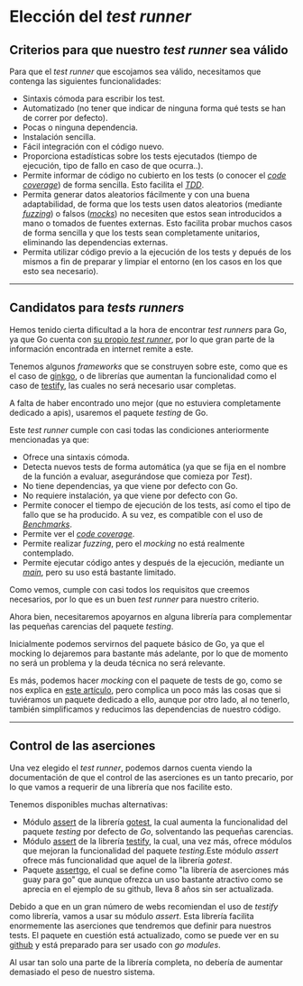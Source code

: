 # Elección del *test runner*

## Criterios para que nuestro *test runner* sea válido

Para que el *test runner* que escojamos sea válido, necesitamos que contenga las siguientes funcionalidades:

* Sintaxis cómoda para escribir los test.
* Automatizado (no tener que indicar de ninguna forma qué tests se han de correr por defecto).
* Pocas o ninguna dependencia.
* Instalación sencilla.
* Fácil integración con el código nuevo.
* Proporciona estadísticas sobre los tests ejecutados (tiempo de ejecución, tipo de fallo en caso de que ocurra..).
* Permite informar de código no cubierto en los tests (o conocer el [*code coverage*](https://www.tutorialspoint.com/test-coverage-in-software-testing)) de forma sencilla. Esto facilita el [*TDD*](https://www.agilealliance.org/glossary/tdd/).
* Permita generar datos aleatorios fácilmente y con una buena adaptabilidad, de forma que los tests usen datos aleatorios (mediante [*fuzzing*](https://en.wikipedia.org/wiki/Fuzzing)) o falsos ([*mocks*](https://devopedia.org/mock-testing)) no necesiten que estos sean introducidos a mano o tomados de fuentes externas. Esto facilita probar muchos casos de forma sencilla y que los tests sean completamente unitarios, eliminando las dependencias externas.
* Permita utilizar código previo a la ejecución de los tests y depués de los mismos a fin de preparar y limpiar el entorno (en los casos en los que esto sea necesario).

---

## Candidatos para *tests runners*

Hemos tenido cierta dificultad a la hora de encontrar *test runners* para Go, ya que Go cuenta con [su propio *test runner*](https://pkg.go.dev/testing), por lo que gran parte de la información encontrada en internet remite a este.

Tenemos algunos *frameworks* que se construyen sobre este, como que es el caso de [ginkgo](https://github.com/onsi/ginkgo), o de librerías que aumentan la funcionalidad como el caso de [testify](https://github.com/stretchr/testify), las cuales no será necesario usar completas.

A falta de haber encontrado uno mejor (que no estuviera completamente dedicado a apis), usaremos el paquete *testing* de Go.

Este *test runner* cumple con casi todas las condiciones anteriormente mencionadas ya que:

* Ofrece una sintaxis cómoda.
* Detecta nuevos tests de forma automática (ya que se fija en el nombre de la función a evaluar, asegurándose que comieza por *Test*).
* No tiene dependencias, ya que viene por defecto con Go.
* No requiere instalación, ya que viene por defecto con Go.
* Permite conocer el tiempo de ejecución de los tests, así como el tipo de fallo que se ha producido. A su vez, es compatible con el uso de [*Benchmarks*](https://pkg.go.dev/testing#B).
* Permite ver el [*code coverage*](https://pkg.go.dev/testing#Coverage).
* Permite realizar *fuzzing*, pero el *mocking* no está realmente contemplado.
* Permite ejecutar código antes y después de la ejecución, mediante un [*main*](https://pkg.go.dev/testing#hdr-Main), pero su uso está bastante limitado.

Como vemos, cumple con casi todos los requisitos que creemos necesarios, por lo que es un buen *test runner* para nuestro criterio.

Ahora bien, necesitaremos apoyarnos en alguna librería para complementar las pequeñas carencias del paquete *testing*.

Inicialmente podemos servirnos del paquete básico de Go, ya que el mocking lo dejaremos para bastante más adelante, por lo que de momento no será un problema y la deuda técnica no será relevante.

Es más, podemos hacer *mocking* con el paquete de tests de go, como se nos explica en [este artículo](https://medium.com/@ankur_anand/how-to-mock-in-your-go-golang-tests-b9eee7d7c266), pero complica un poco más las cosas que si tuviéramos un paquete dedicado a ello, aunque por otro lado, al no tenerlo, también simplificamos y reducimos las dependencias de nuestro código.

---

## Control de las aserciones

Una vez elegido el *test runner*, podemos darnos cuenta viendo la documentación de que el control de las aserciones es un tanto precario, por lo que vamos a requerir de una librería que nos facilite esto.

Tenemos disponibles muchas alternativas:

* Módulo [assert](https://pkg.go.dev/gotest.tools/v3/assert) de la librería [gotest](https://pkg.go.dev/gotest.tools/v3), la cual aumenta la funcionalidad del paquete *testing* por defecto de *Go*, solventando las pequeñas carencias.
* Módulo [assert](https://pkg.go.dev/github.com/stretchr/testify/assert) de la librería [testify](https://github.com/stretchr/testify), la cual, una vez más, ofrece módulos que mejoran la funcionalidad del paquete *testing*.Este módulo *assert* ofrece más funcionalidad que aquel de la librería *gotest*.
* Paquete [assertgo](https://github.com/assertgo/assert), el cual se define como "la librería de aserciones más guay para go" que aunque ofrezca un uso bastante atractivo como se aprecia en el ejemplo de su github, lleva 8 años sin ser actualizada.

Debido a que en un gran número de webs recomiendan el uso de *testify* como librería, vamos a usar su módulo *assert*.
Esta librería facilita enormemente las aserciones que tendremos que definir para nuestros tests. El paquete en cuestión está actualizado, como se puede ver en su [github](https://github.com/stretchr/testify) y está preparado para ser usado con *go modules*.

Al usar tan solo una parte de la librería completa, no debería de aumentar demasiado el peso de nuestro sistema.
